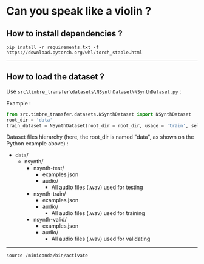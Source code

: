 # Can you speak like a violin ?

## How to install dependencies ?

`pip install -r requirements.txt -f https://download.pytorch.org/whl/torch_stable.html`

***

## How to load the dataset ?

Use `src\timbre_transfer\datasets\NSynthDataset\NSynthDataset.py` :

Example :
```Python
from src.timbre_transfer.datasets.NSynthDataset import NSynthDataset
root_dir = 'data'
train_dataset = NSynthDataset(root_dir = root_dir, usage = 'train', select_class='vocal_acoustic', transform=None)
```

Dataset files hierarchy (here, the root_dir is named "data", as shown on the Python example above) :

- data/
    - nsynth/
        - nsynth-test/
            - examples.json
            - audio/
                - All audio files (.wav) used for testing
        - nsynth-train/
            - examples.json
            - audio/
                - All audio files (.wav) used for training
        - nsynth-valid/
            - examples.json
            - audio/
                - All audio files (.wav) used for validating
***

`source /miniconda/bin/activate`